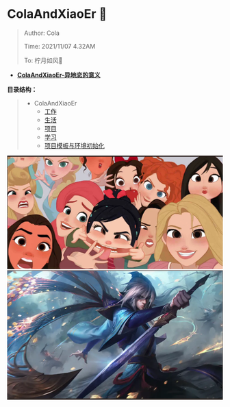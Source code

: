 # ColaAndXiaoEr 💌

> Author: Cola
>
> Time: 2021/11/07 4.32AM
>
> To: 柠月如风🌠

- **[ColaAndXiaoEr-异地恋的意义](https://github.com/1203952894/ColaAndXiaoEr/blob/main/%E7%94%9F%E6%B4%BB/%E7%9F%A5%E4%B9%8E/doc/%E5%BC%82%E5%9C%B0%E6%81%8B%E7%9A%84%E6%84%8F%E4%B9%89%E5%9C%A8%E5%93%AA%E9%87%8C.md)**

**目录结构：**

> - ColaAndXiaoEr
>   - [工作](https://github.com/1203952894/ColaAndXiaoEr/blob/main/%E5%B7%A5%E4%BD%9C/work.md)
>   - [生活](https://github.com/1203952894/ColaAndXiaoEr/blob/main/%E7%94%9F%E6%B4%BB/Home.md)
>   - [项目](https://github.com/1203952894/ColaAndXiaoEr/blob/main/%E9%A1%B9%E7%9B%AE/project.md)
>   - [学习](https://github.com/1203952894/ColaAndXiaoEr/blob/main/%E5%AD%A6%E4%B9%A0/study.md)
>   - [项目模板与环境初始化](https://github.com/1203952894/ColaAndXiaoEr/blob/main/%E5%AD%A6%E4%B9%A0/study.md)

![Cola.jpg](https://raw.githubusercontent.com/1203952894/cloudimg/main/20220811121656.png)
![NanDao.jpg](https://raw.githubusercontent.com/1203952894/cloudimg/main/20220811121629.png)
